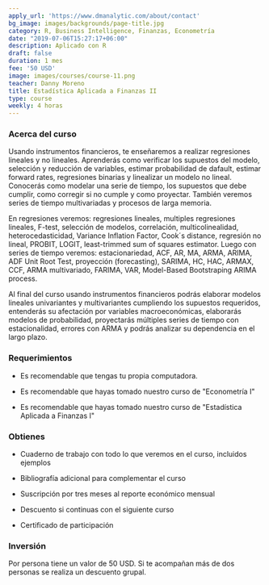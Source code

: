 ```yaml
---
apply_url: 'https://www.dmanalytic.com/about/contact'
bg_image: images/backgrounds/page-title.jpg
category: R, Business Intelligence, Finanzas, Econometría
date: "2019-07-06T15:27:17+06:00"
description: Aplicado con R
draft: false
duration: 1 mes
fee: '50 USD'
image: images/courses/course-11.png
teacher: Danny Moreno
title: Estadística Aplicada a Finanzas II
type: course
weekly: 4 horas
---
```



### Acerca del curso

Usando instrumentos financieros, te enseñaremos a realizar regresiones lineales y no lineales. Aprenderás como verificar los supuestos del modelo, selección y reducción de variables, estimar probabilidad de dafault, estimar forward rates, regresiones binarias y linealizar un modelo no lineal. Conocerás como modelar una serie de tiempo, los supuestos que debe cumplir, como corregir si no cumple y como proyectar. También veremos series de tiempo multivariadas y procesos de larga memoria.

En regresiones veremos: regresiones lineales, multiples regresiones lineales, F-test, selección de modelos, correlación, multicolinealidad, heterocedasticidad, Variance Inflation Factor, Cook´s distance, regresión no lineal, PROBIT, LOGIT, least-trimmed sum of squares estimator. Luego con series de tiempo veremos: estacionariedad, ACF, AR, MA, ARMA, ARIMA, ADF Unit Root Test, proyección (forecasting), SARIMA, HC, HAC, ARMAX, CCF, ARMA multivariado, FARIMA, VAR, Model-Based Bootstraping ARIMA process.

Al final del curso usando instrumentos financieros podrás elaborar modelos lineales univariantes y multivariantes cumpliendo los supuestos requeridos, entenderás su afectación por variables macroeconómicas, elaborarás modelos de probabilidad, proyectarás múltiples series de tiempo con estacionalidad, errores con ARMA y podrás analizar su dependencia en el largo plazo.</p>


### Requerimientos

* Es recomendable que tengas tu propia computadora.

* Es recomendable que hayas tomado nuestro curso de "Econometría I"

* Es recomendable que hayas tomado nuestro curso de "Estadística Aplicada a Finanzas I"

### Obtienes

* Cuaderno de trabajo con todo lo que veremos en el curso, incluidos ejemplos

* Bibliografía adicional para complementar el curso

* Suscripción por tres meses al reporte económico mensual

* Descuento si continuas con el siguiente curso

* Certificado de participación


### Inversión

Por persona tiene un valor de 50 USD. Si te acompañan más de dos personas se realiza un descuento grupal.